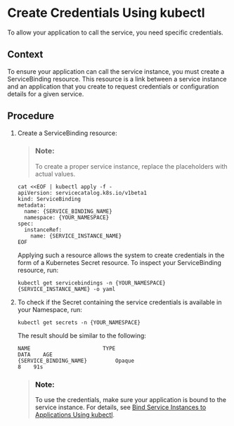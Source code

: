 <!-- loio38752803e8594b7fb4c59bcbc2634cb8 -->

# Create Credentials Using kubectl

To allow your application to call the service, you need specific credentials.



<a name="loio38752803e8594b7fb4c59bcbc2634cb8__context_f33_vrc_hmb"/>

## Context

To ensure your application can call the service instance, you must create a ServiceBinding resource. This resource is a link between a service instance and an application that you create to request credentials or configuration details for a given service.



<a name="loio38752803e8594b7fb4c59bcbc2634cb8__steps_vzt_nvc_hmb"/>

## Procedure

1.  Create a ServiceBinding resource:

    > ### Note:  
    > To create a proper service instance, replace the placeholders with actual values.

    ```
    cat <<EOF | kubectl apply -f -
    apiVersion: servicecatalog.k8s.io/v1beta1
    kind: ServiceBinding
    metadata:
      name: {SERVICE_BINDING_NAME}
      namespace: {YOUR_NAMESPACE}
    spec:
      instanceRef:
        name: {SERVICE_INSTANCE_NAME}
    EOF
    ```

    Applying such a resource allows the system to create credentials in the form of a Kubernetes Secret resource. To inspect your ServiceBinding resource, run:

    ```
    kubectl get servicebindings -n {YOUR_NAMESPACE} {SERVICE_INSTANCE_NAME} -o yaml
    ```

2.  To check if the Secret containing the service credentials is available in your Namespace, run:

    ```
    kubectl get secrets -n {YOUR_NAMESPACE}
    ```

    The result should be similar to the following:

    ```
    NAME                   	   TYPE                                  DATA    AGE
    {SERVICE_BINDING_NAME}         Opaque                                   8    91s
    ```

    > ### Note:  
    > To use the credentials, make sure your application is bound to the service instance. For details, see [Bind Service Instances to Applications Using kubectl](Bind_Service_Instances_to_Applications_Using_kubectl_cfc1c31.md).


